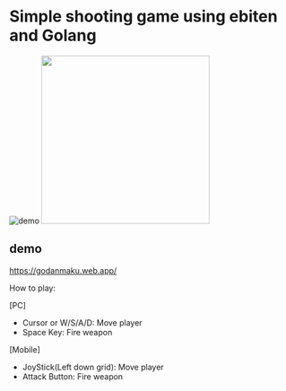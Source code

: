 # Simple shooting game using ebiten and Golang

![demo]()
<image src="https://github.com/yohamta/godanmaku/blob/master/screenshots/battle1.gif" width="300px" />

## demo
https://godanmaku.web.app/

How to play:

[PC]
- Cursor or W/S/A/D: Move player
- Space Key: Fire weapon

[Mobile]
- JoyStick(Left down grid): Move player
- Attack Button: Fire weapon
